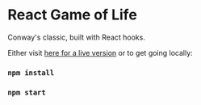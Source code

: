 # React Game of Life

Conway's classic, built with React hooks.

Either visit [here for a live version](https://the-game-of-life-react.netlify.com/) or to get going locally:
### `npm install`
### `npm start`
